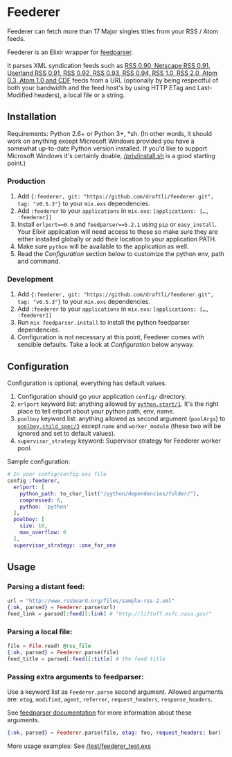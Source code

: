 # Feederer

Feederer can fetch more than 17 Major singles titles from your RSS / Atom feeds.

Feederer is an Elixir wrapper for
[feedparser](https://github.com/kurtmckee/feedparser).

It parses XML syndication feeds such as [RSS 0.90, Netscape RSS 0.91, Userland
RSS 0.91, RSS 0.92, RSS 0.93, RSS 0.94, RSS 1.0, RSS 2.0, Atom 0.3, Atom 1.0 and
CDF](https://pythonhosted.org/feedparser/) feeds from a URL (optionally by being
respectful of both your bandwidth and the feed host's by using HTTP ETag and
Last-Modified headers), a local file or a string.

## Installation

Requirements: Python 2.6+ or Python 3+, *sh. (In other words, it should work on
anything except Microsoft Windows provided you have a somewhat up-to-date Python
version installed. If you'd like to support Microsoft Windows it's certainly
doable, [/priv/install.sh](/priv/install.sh) is a good starting point.)

### Production

1. Add `{:feederer, git: "https://github.com/draftli/feederer.git", tag: "v0.5.3"}`
to your `mix.exs` dependencies.
2. Add `:feederer` to your `applications` in `mix.exs`:
`[applications: […, :feederer]]`
3. Install `erlport==0.6` and `feedparser==5.2.1` using `pip` or `easy_install`.
Your Elixir application will need access to these so make sure they are either
installed globally or add their location to your application PATH.
4. Make sure `python` will be available to the application as well.
5. Read the *Configuration* section below to customize the python env, path and
command.

### Development

1. Add `{:feederer, git: "https://github.com/draftli/feederer.git", tag: "v0.5.3"}`
to your `mix.exs` dependencies.
2. Add `:feederer` to your `applications` in `mix.exs`:
`[applications: […, :feederer]]`
3. Run `mix feedparser.install` to install the python feedparser dependencies.
4. Configuration is not necessary at this point, Feederer comes with sensible
defaults. Take a look at *Configuration* below anyway.

## Configuration

Configuration is optional, everything has default values.

1. Configuration should go your application `config/` directory.
2. `erlport` keyword list: anything allowed by
[`python.start/1`](http://erlport.org/docs/python.html#erlang-api). It's the
right place to tell erlport about your python path, env, name.
3. `poolboy` keyword list: anything allowed as second argument (`poolArgs`) to
[`poolboy.child_spec/3`](https://github.com/devinus/poolboy#options) except
`name` and `worker_module` (these two will be ignored and set to default
values).
4. `supervisor_strategy` keyword: Supervisor strategy for Feederer worker pool.

Sample configuration:

```elixir
# In your config/config.exs file
config :feederer,
  erlport: [
    python_path: to_char_list("/python/dependencies/folder/"),
    compressed: 6,
    python: 'python'
  ],
  poolboy: [
    size: 10,
    max_overflow: 0
  ],
  supervisor_strategy: :one_for_one
```

## Usage

### Parsing a distant feed:

```elixir
url = "http://www.rssboard.org/files/sample-rss-2.xml"
{:ok, parsed} = Feederer.parse(url)
feed_link = parsed[:feed][:link] # "http://liftoff.msfc.nasa.gov/"
```

### Parsing a local file:

```elixir
file = File.read! @rss_file
{:ok, parsed} = Feederer.parse(file)
feed_title = parsed[:feed][:title] # the feed title
```

### Passing extra arguments to feedparser:

Use a keyword list as `Feederer.parse` second argument. Allowed arguments are:
`etag`, `modified`, `agent`, `referrer`, `request_headers`,
`response_headers`.

See [feedparser documentation](https://pythonhosted.org/feedparser/) for more
information about these arguments.

```elixir
{:ok, parsed} = Feederer.parse(file, etag: foo, request_headers: bar)
```

More usage examples: See [/test/feederer_test.exs](/test/feederer_test.exs)
